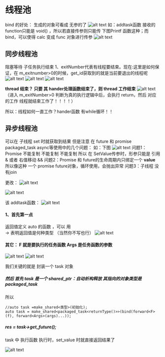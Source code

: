 # 线程池 

bind 的好处： 生成的对象可看成 无参的了
![alt text](image-139.png)
如：addtask函数 接收的 function只能是 void() ，所以若直接传参则只能传 下图Printf 函数这种；而bind，可以使得 calc 变成 func 对象进行传参
![alt text](image-140.png)


## 同步线程池  
阻塞等待 子任务执行结束 
1、exitNumber代表有线程要结束。现在:这里是如何保证，在 m_exitnumber>0的时候，get_id获取到的就是当前要退出的线程呢
![alt text](image-144.png)
![alt text](image-145.png)
![alt text](image-146.png)

**thread 结束？ 只要 其 hander处理函数结束了，则 thread 工作结束**
![alt text](image-147.png)
（进入 m_exitNumber>0 判断为真的执行逻辑中后，会执行 return，然后 对应的工作 线程就结束工作了！！！！）

所以：线程如何一直工作？hander函数 有while循环！！


## 异步线程池
可以在 子线程 set 时就获取到结果
但是注意 在 future 和 promise packaged_task async等使用中的几个问题：
如：下图
![alt text](image-141.png)
问题1：Promise 不能复制 不能复制  不能复制
所以  在 SetValue传参时，形参只能是  引用 & 或者 右值移动 &&
问题2：Promise 和 future的生命周期内只绑定一个 **value** 所以像这种 一个 promise future对象，循环使用，会抛出异常
问题3：子线程 没有join

更改：
![alt text](image-142.png)


![alt text](image-148.png)

该 addtask函数：
![alt text](image-149.png)

#### 1、首先第一点  
返回值定义 auto 的函数 ，可以 用  
-> 表明返回值是何种类型 （当然你不写也行）
![alt text](image-150.png)

#### 其它： F 就是要执行的任务函数 Args 是任务函数的参数
![alt text](image-151.png)
![alt text](image-152.png)

我们关键的就是 封装一个 task 对象

##### 然后 首先 task 是一个 shared_ptr：自动析构释放 其指向的对象类型是 packaged_task
所以  
```
//auto task =make_shared<类型>(初始化);
auto task = make_shared<packaged_task<returnType()>>(bind(forward<F>(f), forward<Args>(args)...));
```

##### res = task->get_future();
task 中 执行函数 执行时，set_value 时就直接返回结果了

![alt text](image-153.png)

